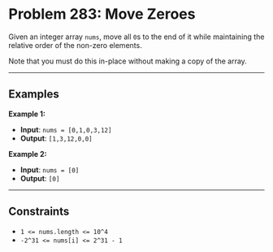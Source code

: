 # Problem 283: Move Zeroes

Given an integer array `nums`, move all `0`s to the end of it while maintaining the relative order of the non-zero elements.

Note that you must do this in-place without making a copy of the array.

---

## Examples

**Example 1:**
- **Input**: `nums = [0,1,0,3,12]`
- **Output**: `[1,3,12,0,0]`

**Example 2:**
- **Input**: `nums = [0]`
- **Output**: `[0]`

---

## Constraints

- `1 <= nums.length <= 10^4`
- `-2^31 <= nums[i] <= 2^31 - 1`
